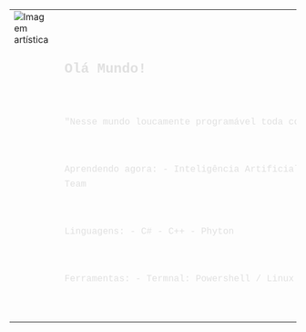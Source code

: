<table style="width: 100%; table-layout: fixed;">
  <tr>
    <td style="width: 50%; vertical-align: top;">
      <img src="https://i.pinimg.com/736x/21/2b/b3/212bb3d1a4381843673908d775e2823d.jpg" 
        alt="Imagem artística" 
           style="max-width: 100%; height: auto; display: block; margin: auto;">
    </td>
    <td style="width: 50%; vertical-align: top; text-align: left; padding-left: 20px; padding-top: 10px;">
      <pre style="font-family: 'Courier New', monospace; font-size: 16px; line-height: 1.6; color: #e0e0e0;">

  Olá Mundo!
-------------------------------------------------------------------------
"Nesse mundo loucamente programável toda condição tem um fim.”

 Aprendendo agora:
    - Inteligência Artificial
    - Cybersecurity: Red Team 

 Linguagens:
    - C#
    - C++
    - Phyton

 Ferramentas:
    - Termnal: Powershell / Linux
    - Docker
    
</pre>
    </td>
  </tr>
</table>


